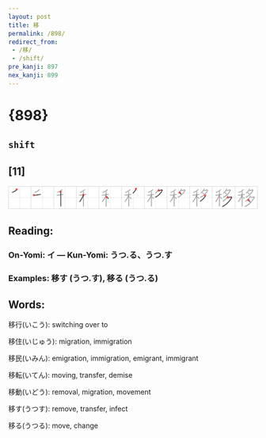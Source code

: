 ```yaml
---
layout: post
title: 移
permalink: /898/
redirect_from:
 - /移/
 - /shift/
pre_kanji: 897
nex_kanji: 899
---
```


# {898}

## `shift`

## [11]

<div class="stroke"><img src="../images/E7A7BB.png" /></div>

## Reading:

### On-Yomi: イ &mdash; Kun-Yomi: うつ.る、うつ.す

### Examples: 移す (うつ.す), 移る (うつ.る)

## Words:

移行(いこう): switching over to

移住(いじゅう): migration, immigration

移民(いみん): emigration, immigration, emigrant, immigrant

移転(いてん): moving, transfer, demise

移動(いどう): removal, migration, movement

移す(うつす): remove, transfer, infect

移る(うつる): move, change
